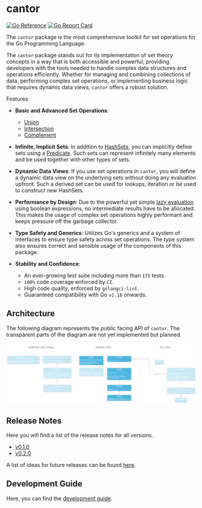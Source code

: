 # cantor

[![Go Reference](https://pkg.go.dev/badge/github.com/frederik-jatzkowski/cantor.svg)](https://pkg.go.dev/github.com/frederik-jatzkowski/cantor)
[![Go Report Card](https://goreportcard.com/badge/github.com/frederik-jatzkowski/cantor)](https://goreportcard.com/report/github.com/frederik-jatzkowski/cantor)

The `cantor` package is the most comprehensive toolkit for set operations for the Go Programming Language.

The `cantor` package stands out for its implementation of set theory concepts in a way that is both accessible and powerful, providing developers with the tools needed to handle complex data structures and operations efficiently. Whether for managing and combining collections of data, performing complex set operations, or implementing business logic that requires dynamic data views, `cantor` offers a robust solution.

Features:

- **Basic and Advanced Set Operations**:

  - [Union](<https://en.wikipedia.org/wiki/Union_(set_theory)>)
  - [Intersection](<https://en.wikipedia.org/wiki/Intersection_(set_theory)>)
  - [Complement](<https://en.wikipedia.org/wiki/Complement_(set_theory)>)
  <!-- - [Difference](<https://en.wikipedia.org/wiki/Complement_(set_theory)#Relative_complement>) -->
  <!-- - [Symmetric Difference](https://en.wikipedia.org/wiki/Symmetric_difference)
  - [Equality](https://proofwiki.org/wiki/Definition:Set_Equality) and [Comparisons](https://en.wikipedia.org/wiki/Subset) -->

- **Infinite, Implicit Sets**:
  In addition to [HashSets](https://go.dev/blog/maps), you can implicitly define sets using a [Predicate](https://proofwiki.org/wiki/Definition:Set/Definition_by_Predicate).
  Such sets can represent infinitely many elements and be used together with other types of sets.

- **Dynamic Data Views**:
  If you use set operations in `cantor`, you will define a dynamic data view on the underlying sets without doing any evaluation upfront.
  Such a derived set can be used for lookups, iteration or be used to construct new HashSets.

- **Performance by Design**:
  Due to the powerful yet simple [lazy evaluation](https://en.wikipedia.org/wiki/Lazy_evaluation) using boolean expressions, no intermediate results have to be allocated.
  This makes the usage of complex set operations highly performant and keeps pressure off the garbage collector.

- **Type Safety and Generics**:
  Utilizes Go's generics and a system of interfaces to ensure type safety across set operations. The type system also ensures correct and sensible usage of the components of this package.

- **Stability and Confidence**:

  - An ever-growing test suite including more than `175` tests.
  - `100%` code coverage enforced by `CI`.
  - High code quality, enforced by `golangci-lint`.
  - Guaranteed compatibility with Go `v1.18` onwards.

<!-- - **Extensibility**:
The exposed interfaces can be implemented  -->

## Architecture

The following diagram represents the public facing API of `cantor`. The transparent parts of the diagram are not yet implemented but planned.

![Architecture of the public API](/docs/media/public_architecture.svg)

## Release Notes

Here you will find a list of the release notes for all versions.

- [v0.1.0](docs/releases/v0.1.0.md)
- [v0.2.0](docs/releases/v0.2.0.md)

A list of ideas for future releases can be found [here](docs/roadmap/ideas.md).

## Development Guide

Here, you can find the [development guide](docs/development/guide.md).
